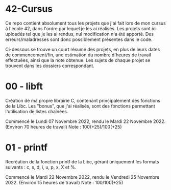 # 42-Cursus

Ce repo contient absolument tous les projets que j'ai fait lors de mon cursus à l'école 42, dans l'ordre par lequel je les ai réalisés.
Les projets sont ici uploadés tel que je les ai rendus, nul modification n'a été apporté. Des erreurs/maladresses sont donc possiblement présentes dans le code.

Ci-dessous se trouve un court résumé des projets, en plus de leurs dates de commencement/fin, une estimation du nombre d'heures de travail effectuées, ainsi que la note obtenue.
Les sujets de chaque projet se trouvent dans les dossiers correspondant.

# 00 - libft

Création de ma propre librairie C, contenant principalement des fonctions de la Libc.
Les "bonus", que j'ai réalisés, sont des fonctions permettant l'utilisation de listes chaînées.

Commencé le Lundi 07 Novembre 2022, rendu le Mardi 22 Novembre 2022. (Environ 70 heures de travail)
Note : 100(+25)/100(+25)

# 01 - printf

Recréation de la fonction printf de la Libc, gérant uniquement les formats suivants : c, s, d, i, u, p, x, X et %.

Commencé le Mardi 22 Novembre 2022, rendu le Vendredi 25 Novembre 2022. (Environ 15 heures de travail)
Note : 100/100(+25)
